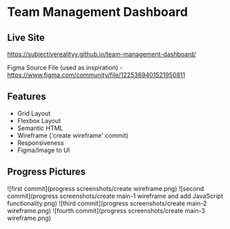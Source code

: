 # Team Management Dashboard

## Live Site
https://subjectiverealityy.github.io/team-management-dashboard/

Figma Source File (used as inspiration) - https://www.figma.com/community/file/1225369401521950811

## Features
- Grid Layout
- Flexbox Layout
- Semantic HTML
- Wireframe ('create wireframe' commit)
- Responsiveness
- Figma/Image to UI

## Progress Pictures
![first commit](progress screenshots/create wireframe.png)
![second commit](progress screenshots/create main-1 wireframe and add JavaScript functionality.png)
![third commit](progress screenshots/create main-2 wireframe.png)
![fourth commit](progress screenshots/create main-3 wireframe.png)
